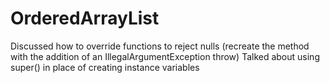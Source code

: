 # OrderedArrayList
Discussed how to override functions to reject nulls (recreate the method with the addition of an IllegalArgumentException throw)
Talked about using super() in place of creating instance variables
